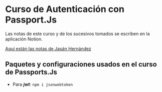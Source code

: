 # Curso de Autenticación con Passport.Js

Las notas de este curso y de los sucesivos tomados se escriben en la aplicación Notion.

 [Aquí están las notas de Jasán Hernández](https://github.com/JasanHdz/passportjs/blob/master/notes/notes.md)

 ## Paquetes y configuraciones usados en el curso de Passports.Js

- Para ***jwt***: ```npm i jsonwebtoken```


